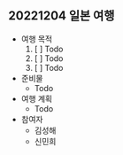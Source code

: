 ## 20221204 일본 여행

- 여행 목적
   1. [ ] Todo
   1. [ ] Todo
   1. [ ] Todo
- 준비물
   - Todo
- 여행 계획
   - Todo
- 참여자
   - 김성해
   - 신민희




